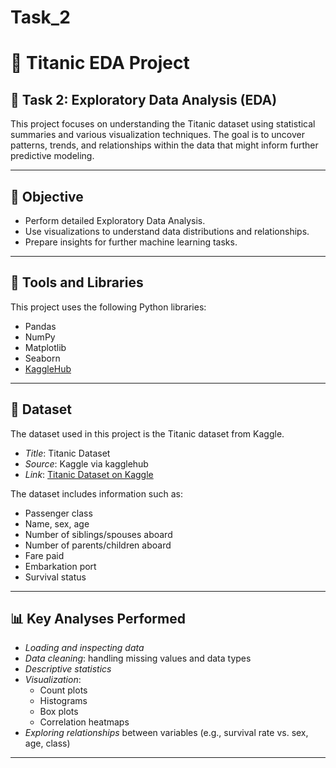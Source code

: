 # Task_2
# 🚢 Titanic EDA Project

## 📌 Task 2: Exploratory Data Analysis (EDA)

This project focuses on understanding the Titanic dataset using statistical summaries and various visualization techniques. The goal is to uncover patterns, trends, and relationships within the data that might inform further predictive modeling.

---

## 🎯 Objective

- Perform detailed Exploratory Data Analysis.
- Use visualizations to understand data distributions and relationships.
- Prepare insights for further machine learning tasks.

---

## 🧰 Tools and Libraries

This project uses the following Python libraries:

- Pandas
- NumPy
- Matplotlib
- Seaborn
- [KaggleHub](https://pypi.org/project/kagglehub/)

---

## 📂 Dataset

The dataset used in this project is the Titanic dataset from Kaggle.

- *Title*: Titanic Dataset
- *Source*: Kaggle via kagglehub
- *Link*: [Titanic Dataset on Kaggle](https://www.kaggle.com/datasets/yasserh/titanic-dataset)

The dataset includes information such as:

- Passenger class
- Name, sex, age
- Number of siblings/spouses aboard
- Number of parents/children aboard
- Fare paid
- Embarkation port
- Survival status

---

## 📊 Key Analyses Performed

- *Loading and inspecting data*
- *Data cleaning*: handling missing values and data types
- *Descriptive statistics*
- *Visualization*:
  - Count plots
  - Histograms
  - Box plots
  - Correlation heatmaps
- *Exploring relationships* between variables (e.g., survival rate vs. sex, age, class)

---
